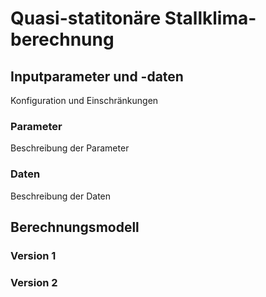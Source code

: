# Quasi-statitonäre Stallklima-berechnung

## Inputparameter und -daten

Konfiguration und Einschränkungen


### Parameter
      
Beschreibung der Parameter
      
### Daten

Beschreibung der Daten
 

## Berechnungsmodell

### Version 1

### Version 2
 

